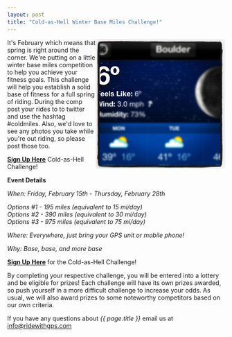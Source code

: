 ```yaml
---
layout: post
title: "Cold-as-Hell Winter Base Miles Challenge!"
---
```

<img width="300" style="float:right" src="/images/post_images/feb_comp.jpg">
It's February which means that spring is right around the corner. We're putting on a little winter base miles competition to help you achieve your fitness goals. This challenge will help you establish a solid base of fitness for a full spring of riding. During the comp post your rides to to twitter and use the hashtag #coldmiles. Also, we'd love to see any photos you take while you're out riding, so please post those too.

<a href="http://ridewithgps.com/competitions/Pre-resolution-challenge?utm_source=Blog&utm_medium=Blog&utm_campaign=PreResComp"><b>Sign Up Here</b></a> Cold-as-Hell Challenge!

**Event Details**

*When: Friday, February 15th - Thursday, February 28th*

*Options #1 - 195 miles (equivalent to 15 mi/day)*
<br>
*Options #2 - 390 miles (equivalent to 30 mi/day)*
<br>
*Options #3 - 975 miles (equivalent to 75 mi/day)*

*Where: Everywhere, just bring your GPS unit or mobile phone!*

*Why: Base, base, and more base*


<a href="http://ridewithgps.com/competitions/Pre-resolution-challenge?utm_source=Blog&utm_medium=Blog&utm_campaign=PreResComp"><b>Sign Up Here</b></a> for the Cold-as-Hell Challenge!

By completing your respective challenge, you will be entered into a lottery and be eligible for prizes! Each challenge will have its own prizes awarded, so push yourself in a more difficult challenge to increase your odds. As usual, we will also award prizes to some noteworthy competitors based on our own criteria.

If you have any questions about *{{ page.title }}* email us at <a href="mailto:info@ridewithgps.com">info@ridewithgps.com</a>
